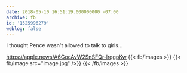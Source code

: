 ```yaml
---
date: 2018-05-10 16:51:19.000000000 -07:00
archive: fb
id: '1525996279'
weblog: false
---
```


I thought Pence wasn't allowed to talk to girls...

https://apple.news/A6GocAvW2SnSFQr-lrqgpKw
{{< fb/images >}}
{{< fb/image src="image.jpg" />}}
{{< /fb/images >}}
